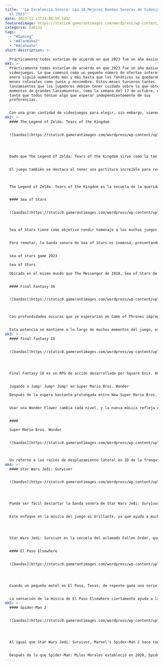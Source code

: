 ```yaml
---
title: '"La Excelencia Sonora: Las 10 Mejores Bandas Sonoras de Videojuegos en
  el 2023"'
date: 2023-12-11T23:08:59.149Z
featuredimage: https://static0.gamerantimages.com/wordpress/wp-content/uploads/2023/12/best-music-2023-end-of-the-year-list-alan-wake-2-sea-of-stars-el-paso-elsehwere-game-rant.jpg?q=50&fit=contain&w=1140&h=&dpr=1.5
categoria: Gaming
tags:
  - "#Gaming"
  - "#AlanWake2"
  - "#Alanwake"
short-description: >-
  
  Prácticamente todos estarían de acuerdo en que 2023 fue un año masivo para los videojuegos. Lo que comenzó como un pequeño número de ofertas interesantes en enero siguió aumentando más y más hasta que los fanáticos se quedaron con meses colosales como junio y noviembre. Estos meses tuvieron tantos lanzamientos que los jugadores debían tener cuidado sobre lo que obtenían en momentos de grandes lanzamientos, como la semana del 17 de octubre, o había tanto que todos tenían algo que esperar independientemente de sus preferencias.
mk1: >-
  Prácticamente todos estarían de acuerdo en que 2023 fue un año masivo para los
  videojuegos. Lo que comenzó como un pequeño número de ofertas interesantes en
  enero siguió aumentando más y más hasta que los fanáticos se quedaron con
  meses colosales como junio y noviembre. Estos meses tuvieron tantos
  lanzamientos que los jugadores debían tener cuidado sobre lo que obtenían en
  momentos de grandes lanzamientos, como la semana del 17 de octubre, o había
  tanto que todos tenían algo que esperar independientemente de sus
  preferencias.


  Con una gran cantidad de videojuegos para elegir, sin embargo, vienen muchas bandas sonoras y puntajes. Dado que muchos videojuegos buscan la inmersión y mantener a los jugadores invertidos el mayor tiempo posible, la música que se escucha en ellos es una de las partes más importantes de la experiencia. Cuando se trata del sonido de todos los nuevos lanzamientos en 2023, ha sido una competencia bastante reñida, ya que cada juego ofrece algo impresionante. En ningún orden en particular, aquí están las 10 mejores bandas sonoras y puntajes de videojuegos de 2023.
mk2: >-
  #### The Legend of Zelda: Tears of the Kingdom


  ![bandas](https://static0.gamerantimages.com/wordpress/wp-content/uploads/2023/10/the-legend-of-zelda-tears-of-the-kingdom-totk-link-in-free-fall-close-up.jpg?q=50&fit=crop&w=1500&dpr=1.5 "bandas")




  Dado que The Legend of Zelda: Tears of the Kingdom sirve como la tan esperada secuela de Breath of the Wild, había muchas áreas en las que el título de acción y aventuras no podía quedarse corto. Naturalmente, uno de estos aspectos fue el diseño de sonido y la banda sonora de TOTK, y en ese sentido, Zelda una vez más no decepciona. Aunque la mayoría de las pistas de Tears of the Kingdom sirven como ambiente de fondo mientras los jugadores exploran una vez más Hyrule, pistas importantes pero poderosas agregan peso y color a eventos de la historia, como muchas canciones que agregan peso y color a lugares como Rito Village y el Temple of Time.


  El juego también se destaca al tener una partitura increíble para respaldar momentos importantes, como los numerosos encuentros con jefes en Tears of the Kingdom y los momentos climáticos de la aventura de Link. La dirección musical en particular utiliza un extraño efecto vocal invertido para agregar a los temas de tiempo, maldiciones y desplazamiento a lo largo del juego, lo que ayuda a que su sonido particular se destaque no solo de otros títulos de Zelda, sino de otros videojuegos en general.



  The Legend of Zelda: Tears of the Kingdom es la secuela de la querida aventura de mundo abierto, The Legend of Zelda: Breath of the Wild. Esta entrega una vez más ve a Link y Zelda luchando para proteger a Hyrule de caer ante Ganondorf. Esta nueva aventura tiene lugar en la misma tierra de Hyrule que Breath of the Wild, pero ve algo llamado el Upheaval, que permite que Link viaje a Sky Islands, así como a lo profundo de las profundidades debajo de Hyrule. Los jugadores pueden usar habilidades especiales para fusionar armas y construir objetos que les ayuden a avanzar a lo largo del juego.


  #### Sea of Stars


  ![bandas](https://static0.gamerantimages.com/wordpress/wp-content/uploads/2023/11/sea-of-stars-world-dragon-overworld.jpg?q=50&fit=crop&w=1500&dpr=1.5 "bandas")



  Sea of Stars tiene como objetivo rendir homenaje a los muchos juegos de rol que vinieron antes, y lo hace fusionando lo viejo con lo nuevo, especialmente en términos de su partitura. La mezcla de chiptune con instrumentos reales le da a la música del juego una mezcla única de lo antiguo y lo nuevo que sigue siendo nostálgica pero refrescante. Esta sensación nostálgica añade al ambiente acogedor pero expansivo que Sea of Stars lleva a cabo a lo largo de su primer viaje, lo que lo hace increíblemente memorable.


  Para rematar, la banda sonora de Sea of Stars es inmensa, presentando pistas para el día, la noche y con estilo pirata que le dan al juego un sentimiento diferente dependiendo de cuáles escuchen los jugadores. Esto incluso lleva canciones como los temas de lucha y agrega variedad a lo que los fanáticos escuchan, rompiendo la verdad desafortunada de que las batallas en el género RPG presentarán algunas canciones que envejecerán antes de volverse memorables con suficiente molienda. En general, la partitura de Sea of Stars transmite los sentimientos de aventura y un mundo abierto que cubre magistralmente el atrevido alcance del RPG independiente.


  sea of stars game 2023

  Sea of Stars

  Ubicado en el mismo mundo que The Messenger de 2018, Sea of Stars de Sabotage Studio es un RPG que toma inspiración de clásicos japoneses como Chrono Trigger. Con un sistema de combate dinámico por turnos y exploración basada en plataformas, Sea of Stars es una adición ambiciosa y hermosa al género de juegos de rol.


  #### Final Fantasy 16


  ![bandas](https://static0.gamerantimages.com/wordpress/wp-content/uploads/2023/07/final-fantasy-16-back-to-their-origins-of-gods-and-men10.jpg?q=50&fit=crop&w=1500&dpr=1.5 "bandas")



  Con profundidades oscuras que se esperarían en Game of Thrones impregnando su historia, Final Fantasy 16 se destaca como una nueva entrada audaz en la franquicia. Si bien evoca muchos elementos clásicos de la serie, también los dobla y rompe de maneras que los fanáticos podrían no esperar a lo largo de una narrativa áspera e impactante que se extiende a su música con facilidad. Incluso la música de la pantalla de título de Final Fantasy 16 por sí sola utiliza tonos más bajos para cumplir con la angustia de Clive Rosfield mientras rinde homenaje al "Crystal Theme" que se encuentra en muchos otros juegos de FF.


  Esta potencia se mantiene a lo largo de muchos momentos del juego, especialmente en momentos importantes relacionados con la trama. Motivos particulares siguen elevando al elenco de Final Fantasy 16 y señalando sus roles más profundos a lo largo de la historia; un ejemplo destacado es el uso de "My Star" a través de las apariciones de Jill. Incluso los temas de batalla, como los contra los Eikons, exigen la atención del jugador a través de la fuerza musical. Para rematar, la banda sonora no tiene miedo de experimentar, con canciones como el tema de batalla de Typhon agregando ritmos de EDM a un coro fantástico. La profundidad misma de la banda sonora de Final Fantasy 16 ciertamente ayuda a sostenerlo como uno de los lanzamientos más emocionantes de los juegos FF hasta la fecha.
mk3: >-
  #### final fantasy 16


  ![bandas](https://static0.gamerantimages.com/wordpress/wp-content/uploads/2023/07/final-fantasy-16-back-to-their-origins-of-gods-and-men10.jpg?q=50&fit=crop&w=1500&dpr=1.5 "bandas")




  Final Fantasy 16 es un RPG de acción desarrollado por Square Enix. Ambientado en la tierra de Valisthea, seis facciones diferentes están al borde de la guerra debido a una enfermedad en expansión conocida como la Plaga. Gran parte de la trama gira en torno a los monstruos convocados llamados Eikons, que son controlados por humanos únicos llamados Dominantes.


  Jugando a Jump! Jump! Jump! en Super Mario Bros. Wonder

  Después de la espera bastante prolongada entre New Super Mario Bros. U y su versión deluxe, Super Mario Bros. Wonder no decepciona en muchos aspectos, siendo la música un factor destacado en el juego en su conjunto. Super Mario Bros. Wonder es uno de los mejores plataformeros de 2023, y con todo su tema de "maravilla" que lleva a vastas opciones creativas en el diseño de niveles, exploración y plataformas, su banda sonora naturalmente tenía que hacer lo mismo. A medida que cada nivel cambia con el uso de las Wonder Flowers, la puntuación de Super Mario Bros. Wonder parece interminable.


  Usar una Wonder Flower cambia cada nivel, y la nueva música refleja ese cambio. Cuando los jugadores usan una Elephant Fruit, la banda sonora se ajusta para que coincida. El juego también es dinámico con lo que se puede esperar de su música, con niveles como Piranha Plants On Parade cambiando y eliminando partes de la música según cuántos de los enemigos titulares estén en pantalla para cantar. Incluso los viejos temas icónicos de Mario como los temas "Subterráneo" y "Atlético" reciben un nuevo lavado de cara, dándole vida a la música que otros juegos no tenían.


  #### 

  Super Mario Bros. Wonder


  ![bandas](https://static0.gamerantimages.com/wordpress/wp-content/uploads/2023/11/playing-through-jump-jump-jump-in-super-mario-bros-wonder.jpg?q=50&fit=crop&w=1500&dpr=1.5 "bandas")



  Un retorno a las raíces de desplazamiento lateral en 2D de la franquicia, Super Mario Bros. Wonder es exclusivo de Nintendo Switch. Con soporte para hasta cuatro jugadores en cooperativa y con personajes jugables como la Princesa Peach y Luigi, Super Mario Bros. Wonder renueva una fórmula clásica con giros frescos, incluido un mecanismo llamado Wonder Effects que hace que los escenarios cobren vida.
mk4: >-
  #### Star Wars Jedi: Survivor


  ![bandas](https://static0.gamerantimages.com/wordpress/wp-content/uploads/2023/11/star_wars_jedi_case_for_dark_side_ending.JPEG?q=50&fit=crop&w=1500&dpr=1.5 "bandas")




  Puede ser fácil descartar la banda sonora de Star Wars Jedi: Survivor como los mismos sonidos que los fanáticos esperarían de una pieza de la extensa franquicia de Star Wars, pero eso es precisamente lo que la hace especial. Como la serie es conocida por estar acompañada por las increíbles obras de John Williams, Gordy Haab y Stephen Barton logran llevar esa misma partitura musical al juego sin robar la identidad personal del famoso compositor de películas.


  Este enfoque en la música del juego es brillante, ya que ayuda a muchos fanáticos de Star Wars a sentirse inmersos en el mundo que Respawn Entertainment ha creado, ayudando a que los planetas del juego se vean y suenen como si los fanáticos estuvieran explorando muchas de las películas y programas de la serie con facilidad. Se podría argumentar que a través de la narrativa larga e impactante de Star Wars Jedi: Survivor, la música ayuda a recuperar los sentimientos únicos que las películas originales de Star Wars eran conocidas. Es por esta dedicación al detalle con esta icónica y querida franquicia que el título de Respawn es un juego destacado de 2023, y por qué Star Wars Jedi: Survivor ciertamente merece una secuela.




  Star Wars Jedi: Survivor es la secuela del aclamado Fallen Order, que también fue desarrollado por Respawn y publicado por EA. Continuando la historia de Cal Kestis, Survivor es un juego de acción y aventuras con combate al estilo Souls, múltiples planetas para explorar y una historia atractiva.


  #### El Paso Elsewhere


  ![bandas](https://static0.gamerantimages.com/wordpress/wp-content/uploads/2023/11/el-paso-elsewhere.jpg?q=50&fit=crop&w=1500&dpr=1.5 "bandas")




  Cuando un pequeño motel en El Paso, Texas, de repente gana una serie de historias subterráneas adicionales, James Savage tiene que enfrentarse a estos pisos que cambian la realidad para encontrar a su novia Draculae y salvar a aquellos que ella ha secuestrado. El Paso Elsewhere es un tirador en tercera persona de "neo-noir" que utiliza grunge con hip-hop para establecer su estado de ánimo y tono. Como mucha gente esperaría, El Paso Elsewhere es similar a Max Payne y otros títulos de disparos en que está lleno de acción, lo que permite que los golpes de EDM se mezclen con los giros de guitarra digitalizados que emiten una vibra única.


  La sensación de la música de El Paso Elsewhere ciertamente ayuda a la narrativa del juego, ya que con las habitaciones y pisos que cambian, así como las propias problemas de drogas de James distorsionando sus percepciones, la música golpea las notas inesperadas correctas. Los rap, las muestras que usan y el uso cuidadoso de las señales de dubstep e instrumentos del oeste salvaje sumergen a los jugadores en el mundo del juego y permiten que la banda sonora sea tan rápida y asertiva en las cabezas de los jugadores para ayudarles a lograr los objetivos necesarios para ver este videojuego noir único hasta el final. El Paso Elsewhere ciertamente decidió ir grande o irse a casa cuando se trató de su banda sonora, y se nota.
mk5: >-
  #### Spider-Man 2


  ![bandas](https://static0.gamerantimages.com/wordpress/wp-content/uploads/2023/11/spider-man-2-with-mj-and-venom.jpg?q=50&fit=crop&w=1500&dpr=1.5 "bandas")




  Al igual que Star Wars Jedi: Survivor, Marvel's Spider-Man 2 hace todo lo posible para sonar como si los jugadores estuvieran participando en una película interactiva de superhéroes. Esto naturalmente significa venir con su propia puntuación dramática y cinematográfica, y el detalle y cuidado que se encuentra en las pistas de respaldo de los momentos más dramáticos del juego ciertamente lo establece como uno de los mejores de 2023.


  Después de lo que Spider-Man: Miles Morales estableció en 2020, Spider-Man 2 trata sobre la colaboración entre ambos Spider-Men. Miles y Peter reciben señales musicales prominentes que preparan su momento para brillar, incluso si a Miles le dieron el corto end de la vara. Las batallas están respaldadas por las mismas trompetas y trompas que muchos fanáticos de los superhéroes
---
```

